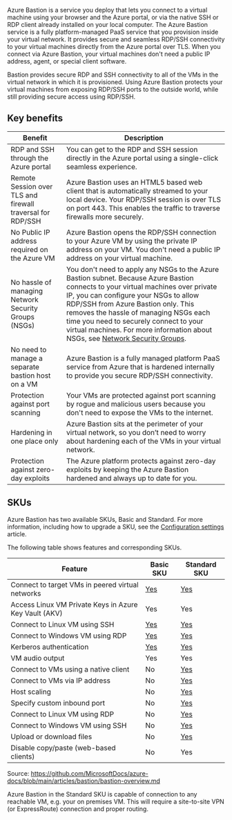 Azure Bastion is a service you deploy that lets you connect to a virtual machine using your browser and the Azure portal, or via the native SSH or RDP client already installed on your local computer. The Azure Bastion service is a fully platform-managed PaaS service that you provision inside your virtual network. It provides secure and seamless RDP/SSH connectivity to your virtual machines directly from the Azure portal over TLS. When you connect via Azure Bastion, your virtual machines don't need a public IP address, agent, or special client software.

Bastion provides secure RDP and SSH connectivity to all of the VMs in the virtual network in which it is provisioned. Using Azure Bastion protects your virtual machines from exposing RDP/SSH ports to the outside world, while still providing secure access using RDP/SSH.

## <a name="key"></a>Key benefits

|Benefit    |Description|
|-----------|-----------|
|RDP and SSH through the Azure portal|You can get to the RDP and SSH session directly in the Azure portal using a single-click seamless experience.|
|Remote Session over TLS and firewall traversal for RDP/SSH|Azure Bastion uses an HTML5 based web client that is automatically streamed to your local device. Your RDP/SSH session is over TLS on port 443. This enables the traffic to traverse firewalls more securely.|
|No Public IP address required on the Azure VM| Azure Bastion opens the RDP/SSH connection to your Azure VM by using the private IP address on your VM. You don't need a public IP address on your virtual machine.|
|No hassle of managing Network Security Groups (NSGs)| You don't need to apply any NSGs to the Azure Bastion subnet. Because Azure Bastion connects to your virtual machines over private IP, you can configure your NSGs to allow RDP/SSH from Azure Bastion only. This removes the hassle of managing NSGs each time you need to securely connect to your virtual machines. For more information about NSGs, see [Network Security Groups](../virtual-network/network-security-groups-overview.md#security-rules).|
|No need to manage a separate bastion host on a VM |Azure Bastion is a fully managed platform PaaS service from Azure that is hardened internally to provide you secure RDP/SSH connectivity.|
|Protection against port scanning|Your VMs are protected against port scanning by rogue and malicious users because you don't need to expose the VMs to the internet.|
|Hardening in one place only|Azure Bastion sits at the perimeter of your virtual network, so you don’t need to worry about hardening each of the VMs in your virtual network.|
|Protection against zero-day exploits |The Azure platform protects against zero-day exploits by keeping the Azure Bastion hardened and always up to date for you.|

## <a name="sku"></a>SKUs

Azure Bastion has two available SKUs, Basic and Standard. For more information, including how to upgrade a SKU, see the [Configuration settings](configuration-settings.md#skus) article.

The following table shows features and corresponding SKUs.

| Feature | Basic SKU | Standard SKU |
|---|---|---|
| Connect to target VMs in peered virtual networks | [Yes](../articles/bastion/vnet-peering.md) |  [Yes](../articles/bastion/vnet-peering.md)|
| Access Linux VM Private Keys in Azure Key Vault (AKV) | Yes | Yes |
| Connect to Linux VM using SSH | [Yes](../articles/bastion/bastion-connect-vm-ssh-linux.md) | [Yes](../articles/bastion/bastion-connect-vm-ssh-linux.md)|
| Connect to Windows VM using RDP | [Yes](../articles/bastion/bastion-connect-vm-rdp-windows.md) | [Yes](../articles/bastion/bastion-connect-vm-rdp-windows.md)|
| Kerberos authentication | [Yes](../articles/bastion/kerberos-authentication-portal.md) |[Yes](../articles/bastion/kerberos-authentication-portal.md)|
| VM audio output | Yes | Yes |
| Connect to VMs using a native client | No | [Yes](../articles/bastion/connect-native-client-windows.md)|
| Connect to VMs via IP address | No | [Yes](../articles/bastion/connect-ip-address.md)
| Host scaling |  No  | [Yes](../articles/bastion/configuration-settings.md#instance) |
| Specify custom inbound port | No | [Yes](../articles/bastion/configuration-settings.md#ports)|
| Connect to Linux VM using RDP |  No | [Yes](../articles/bastion/bastion-connect-vm-rdp-linux.md)|
| Connect to Windows VM using SSH |  No  | [Yes](../articles/bastion/bastion-connect-vm-ssh-windows.md)|
| Upload or download files |  No  | [Yes](../articles/bastion/vm-upload-download-native.md)|
| Disable copy/paste (web-based clients) |  No  | Yes |

Source: https://github.com/MicrosoftDocs/azure-docs/blob/main/articles/bastion/bastion-overview.md

Azure Bastion in the Standard SKU is capable of connection to any reachable VM, e.g. your on premises VM. This will require a site-to-site VPN (or ExpressRoute) connection and proper routing.
